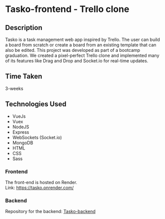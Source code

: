# Tasko-frontend - Trello clone

## Description
Tasko is a task management web app inspired by Trello. 
The user can build a board from scratch or create a board 
from an existing template that can also be edited. 
This project was developed as part of a bootcamp graduation. 
We created a pixel-perfect Trello clone and implemented many of its features like Drag and Drop and Socket.io for real-time updates. 

## Time Taken
3-weeks

## Technologies Used
- VueJs
- Vuex
- NodeJS
- Express
- WebSockets (Socket.io)
- MongoDB
- HTML
- CSS
- Sass

### Frontend
The front-end is hosted on Render.  
Link: https://tasko.onrender.com/

### Backend
Repository for the backend:
<a href="https://github.com/AnnaBalinov/Tasko-backend" target="blank"> Tasko-backend </a>

